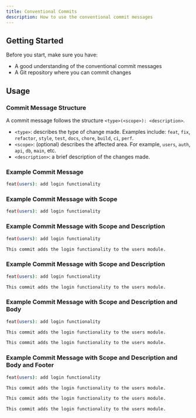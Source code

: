 ```yaml
---
title: Conventional Commits
description: How to use the conventional commit messages
---
```


## Getting Started

Before you start, make sure you have:

- A good understanding of the conventional commit messages
- A Git repository where you can commit changes

## Usage

### Commit Message Structure

A commit message follows the structure `<type>(<scope>): <description>`.

- `<type>`: describes the type of change made. Examples include: `feat`, `fix`, `refactor`, `style`, `test`, `docs`, `chore`, `build`, `ci`, `perf`.
- `<scope>`: (optional) describes the affected area. For example, `users`, `auth`, `api`, `db`, `main`, etc.
- `<description>`: a brief description of the changes made.

### Example Commit Message

```bash
feat(users): add login functionality
```

### Example Commit Message with Scope

```bash
feat(users): add login functionality
```

### Example Commit Message with Scope and Description

```bash
feat(users): add login functionality

This commit adds the login functionality to the users module.
```

### Example Commit Message with Scope and Description

```bash
feat(users): add login functionality

This commit adds the login functionality to the users module.
```

### Example Commit Message with Scope and Description and Body

```bash
feat(users): add login functionality

This commit adds the login functionality to the users module.

This commit adds the login functionality to the users module.
```

### Example Commit Message with Scope and Description and Body and Footer

```bash
feat(users): add login functionality

This commit adds the login functionality to the users module.

This commit adds the login functionality to the users module.

This commit adds the login functionality to the users module.
```
